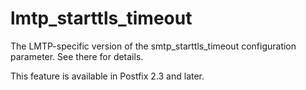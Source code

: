 # lmtp_starttls_timeout 

 The LMTP-specific version of the smtp_starttls_timeout configuration
parameter.  See there for details. 

 This feature is available in Postfix 2.3 and later. 


